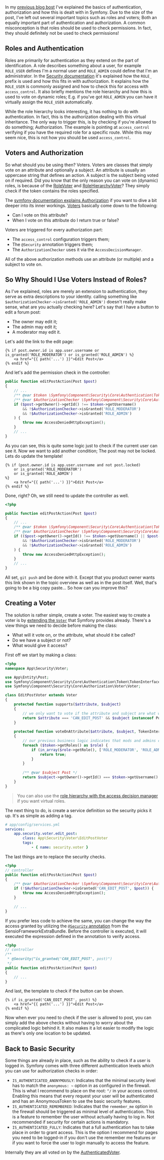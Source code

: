 [//]: # (TITLE: Symfony Security Roles vs. Voters)
[//]: # (DATE: 2016-08-20T09:00:00+01:00)
[//]: # (TAGS: php, security, roles, voters, authentication, authorization, firewall, access control)

In my [previous blog bost][1] I've explained the basics of authentication, authorization and how this is dealt with in
Symfony. Due to the size of the post, I've left out several important topics such as roles and voters; Both an equally
important part of authentication and authorization. A common misconception is that roles should be used to check 
permissions. In fact, they should definitely not be used to check permissions! 

## Roles and Authentication

Roles are primarily for authentication as they extend on the part of identification. A role describes something about a
user, for example `ROLE_USER` defines I'm a normal user and `ROLE_ADMIN` could define that I'm an administrator. In the
[Security documentation][2] it's explained how the `ROLE_` prefix is used and how this fits in with authorization. It
explains how the `ROLE_USER` is commonly assigned and how to check this for access with `access_control`. It also
briefly mentions the role hierarchy and how this is used to vote on dynamic roles; E.g. if you've got `ROLE_ADMIN` you
can have it virtually assign the `ROLE_USER` automatically.

While the role hierarchy looks interesting, it has nothing to do with authentication. In fact, this is the authorization
dealing with this virtual inheritance. The only way to trigger this, is by checking if you're allowed to do something;
Authorization. The example is pointing at `access_control` verifying if you have the required role for a specific route.
While this may seem nice, this is not how you should be used `access_control`.

## Voters and Authorization

So what should you be using then? Voters. Voters are classes that simply vote on an attribute and optionally a subject.
An attribute is usually an uppercase string that defines an action. A subject is the subject being voted on if required.
Did you know that the only reason you can vote on (dynamic) roles, is because of the [RoleVoter][3] and 
[RoleHierarchyVoter][4]? They simply check if the token contains the roles specified. 

The [symfony documentation explains Authorization][5] if you want to dive a bit deeper into its inner workings. 
[Voters][6] basically come down to the following:
 - Can I vote on this attribute?
 - When I vote on this attribute do I return true or false?

Voters are triggered for every authorization part:
 - The `access_control` configuration triggers them;
 - The `@Security` annotation triggers them;
 - The `AuthorizationChecker` uses it via the `AccessDecisionManager`.
 
All of the above authorization methods use an attribute (or multiple) and a subject to vote on.

## So Why Should I Use Voters Instead of Roles?

As I've explained, roles are merely an extension to authentication, they serve as extra descriptions to your identity.
calling something like `$authorizationChecker->isGranted('ROLE_ADMIN')` doesn't really make sense, what are you actually
checking here? Let's say that I have a button to edit a forum post:
 - The owner may edit it;
 - The admin may edit it;
 - A moderator may edit it.

Let's add the link to the edit page:
```twig
{% if post.owner.id is app.user.username or is_granted('ROLE_MODERATOR') or is_granted('ROLE_ADMIN') %}
    <a href="{{ path('...') }}">Edit Post</a>
{% endif %}
```
And let's add the permission check in the controller:

```php
public function editPostAction(Post $post)
{
    // ... 
    /** @var $token \Symfony\Component\Security\Core\Authentication\Token\TokenInterface */
    /** @var $AuthorizationChecker \Symfony\Component\Security\Core\Authorization\AuthorizationCheckerInterface */
    if ($post->getOwner()->getId() !== $token->getUsername()
        && !$AuthorizationChecker->isGranted('ROLE_MODERATOR')
        && !$AuthorizationChecker->isGranted('ROLE_ADMIN')
    ) {
        throw new AccessDeniedHttpException();
    }
    // ...
}
```

As you can see, this is quite some logic just to check if the current user can see it. Now we want to add another
condition; The post may not be locked. Lets do update the template!

```twig
{% if (post.owner.id is app.user.username and not post.locked)
    or is_granted('ROLE_MODERATOR') 
    or is_granted('ROLE_ADMIN')
%}
    <a href="{{ path('...') }}">Edit Post</a>
{% endif %}
```
Done, right? Oh, we still need to update the controller as well.

```php
<?php

public function editPostAction(Post $post)
{
    // ... 
    /** @var $token \Symfony\Component\Security\Core\Authentication\Token\TokenInterface */
    /** @var $AuthorizationChecker \Symfony\Component\Security\Core\Authorization\AuthorizationCheckerInterface */
    if (($post->getOwner()->getId() !== $token->getUsername() || $post->isLocked())
        && !$AuthorizationChecker->isGranted('ROLE_MODERATOR')
        && !$AuthorizationChecker->isGranted('ROLE_ADMIN')
    ) {
        throw new AccessDeniedHttpException();
    }
    // ...
}
```
All set, `git push` and be done with it. Except that you product owner wants this link shown in the topic overview as
well as in the post itself. Well, that's going to be a big copy paste... So how can you improve this?

## Creating a Voter

The solution is rather simple, create a voter. The easiest way to create a voter is by [extending the `Voter`][7] that
Symfony provides already. There's a view things we need to decide before making the class:
 - What will it vote on, or the attribute, what should it be called?
 - Do we have a subject or not?
 - What would give it access?

First off we start by making a class:

```php
<?php
namespace App\Security\Voter;

use App\Entity\Post;
use Symfony\Component\Security\Core\Authentication\Token\TokenInterface;
use Symfony\Component\Security\Core\Authorization\Voter\Voter;

class EditPostVoter extends Voter
{    
    protected function supports($attribute, $subject)
    {
        // we only want to vote if the attribute and subject are what we expect
        return $attribute === 'CAN_EDIT_POST' && $subject instanceof Post;
    }
    
    protected function voteOnAttribute($attribute, $subject, TokenInterface $token)
    {
        // our previous business logic indicates that mods and admins can do it regardless
        foreach ($token->getRoles() as $role) {
            if (in_array($role->getRole(), ['ROLE_MODERATOR', 'ROLE_ADMIN'])) {
                return true;
            }
        }   
        
        /** @var $subject Post */
        return $subject->getOwner()->getId() === $token->getUsername() && !$subject->isLocked();
    }
}
````
> You can also use the [role hierarchy with the access decision manager][8] if you want virtual roles.

The next thing to do, is create a service definition so the security picks it up. It's as simple as adding a tag.

```yaml
# app/config/services.yml
services:
    app.security.voter.edit_post:
        class: App\Security\Voter\EditPostVoter
        tags:
            - { name: security.voter }
```

The last things are to replace the security checks.

```php
<?php
// controller
public function editPostAction(Post $post)
{
    /** @var $AuthorizationChecker \Symfony\Component\Security\Core\Authorization\AuthorizationCheckerInterface */
    if (!$AuthorizationChecker->isGranted('CAN_EDIT_POST', $post)) {
        throw new AccessDeniedHttpException();
    }
    
    // ...
}
```

If you prefer less code to achieve the same, you can change the way the access granted by utilizing the [`@Security` 
annotation][9] from the SensioFrameworkExtraBundle. Before the controller is executed, it will executed the expression
defined in the annotation to verify access.

```php
<?php
// controller
/**
 * @Security("is_granted('CAN_EDIT_POST', post)")
 */
public function editPostAction(Post $post)
{
    // ...
}
```

And last, the template to check if the button can be shown.
```twig
{% if is_granted('CAN_EDIT_POST', post) %}
    <a href="{{ path('...') }}">Edit Post</a>
{% endif %}
```

Now when ever you need to check if the user is allowed to post, you can simply add the above checks without having to
worry about the complicated logic behind it. It also makes it a lot easier to modify the logic as there's only one
location to be updated.

## Back to Basic Security

Some things are already in place, such as the ability to check if a user is logged in. Symfony comes with three
different authentication levels which you can use for authorization checks in order:
 - `IS_AUTHENTICATED_ANONYMOUSLY`: Indicates that the minimal security level has to match the `anonymous: ~` option in
 as configured in the firewall. This is what I recommend to place on the root: `^/` in your access control. Enabling
 this means that every request your user will be authenticated and has an AnonymousToken to use the basic security
 features.
 - `IS_AUTHENTICATED_REMEMBERED`: Indicates that the `remember_me` option in the firewall should be triggered as minimal
 level of authentication. This is a feature to remember the user without actually having to log in. Not recommended if
 security for certain actions is mandatory.
 - `IS_AUTHENTICATED_FULLY`: Indicates that a full authentication has to take place in order to grant access. This is
 the option I recommend for pages you need to be logged-in if you don't use the remember me features or if you want to
 force the user to login manually to access the feature.

Internally they are all voted on by the [AuthenticatedVoter][10].

[1]: ./the-basics-of-symfony-security
[2]: http://symfony.com/doc/current/security.html#denying-access-roles-and-other-authorization
[3]: https://github.com/symfony/symfony/blob/master/src/Symfony/Component/Security/Core/Authorization/Voter/RoleVoter.php
[4]: https://github.com/symfony/symfony/blob/master/src/Symfony/Component/Security/Core/Authorization/Voter/RoleHierarchyVoter.php
[5]: http://symfony.com/doc/current/components/security/authorization.html
[6]: http://symfony.com/doc/current/security/voters.html
[7]: http://symfony.com/doc/current/security/voters.html#the-voter-interface
[8]: http://symfony.com/doc/current/security/voters.html#checking-for-roles-inside-a-voter
[9]: https://symfony.com/doc/current/bundles/SensioFrameworkExtraBundle/annotations/security.html
[10]: https://github.com/symfony/symfony/blob/master/src/Symfony/Component/Security/Core/Authorization/Voter/AuthenticatedVoter.php
